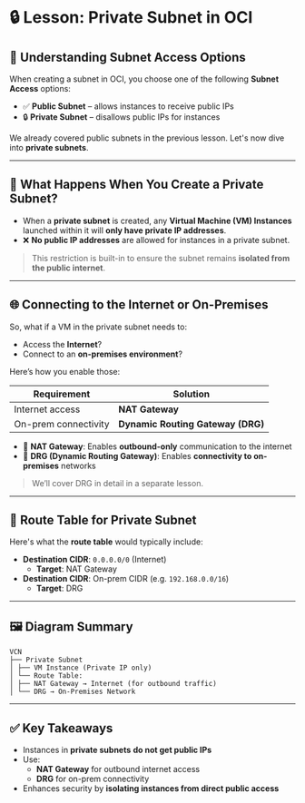 # 🔒 Lesson: Private Subnet in OCI

## 🧠 Understanding Subnet Access Options

When creating a subnet in OCI, you choose one of the following **Subnet Access** options:

- ✅ **Public Subnet** – allows instances to receive public IPs  
- 🔒 **Private Subnet** – disallows public IPs for instances

We already covered public subnets in the previous lesson. Let's now dive into **private subnets**.

---

## 📌 What Happens When You Create a Private Subnet?

- When a **private subnet** is created, any **Virtual Machine (VM) Instances** launched within it will **only have private IP addresses**.
- ❌ **No public IP addresses** are allowed for instances in a private subnet.

> This restriction is built-in to ensure the subnet remains **isolated from the public internet**.

---

## 🌐 Connecting to the Internet or On-Premises

So, what if a VM in the private subnet needs to:
- Access the **Internet**?
- Connect to an **on-premises environment**?

Here’s how you enable those:

| Requirement                  | Solution              |
|-----------------------------|------------------------|
| Internet access             | **NAT Gateway**        |
| On-prem connectivity        | **Dynamic Routing Gateway (DRG)** |

- 🔁 **NAT Gateway**: Enables **outbound-only** communication to the internet  
- 🏢 **DRG (Dynamic Routing Gateway)**: Enables **connectivity to on-premises** networks

> We’ll cover DRG in detail in a separate lesson.

---

## 🧭 Route Table for Private Subnet

Here's what the **route table** would typically include:

- **Destination CIDR**: `0.0.0.0/0` (Internet)
  - **Target**: NAT Gateway
- **Destination CIDR**: On-prem CIDR (e.g. `192.168.0.0/16`)
  - **Target**: DRG

---

## 🖼️ Diagram Summary
```graph
VCN
├── Private Subnet
│ ├── VM Instance (Private IP only)
│ └── Route Table:
│ ├── NAT Gateway → Internet (for outbound traffic)
│ └── DRG → On-Premises Network
```


---

## ✅ Key Takeaways

- Instances in **private subnets** **do not get public IPs**
- Use:
  - **NAT Gateway** for outbound internet access
  - **DRG** for on-prem connectivity
- Enhances security by **isolating instances from direct public access**
